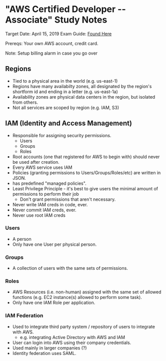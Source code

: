 # "AWS Certified Developer -- Associate" Study Notes

Target Date: April 15, 2019
Exam Guide: [Found Here](AWS_Certified_Developer_Associate_Updated_June_2018_Exam_Guide_v1.3.pdf)

Prereqs: Your own AWS account, credit card.

Note: Setup billing alarm in case you go over

## Regions
* Tied to a physical area in the world (e.g. us-east-1)
* Regions have many availabilty zones, all designated by the region's shortform id and ending in a letter (e.g. us-east-1a)
* Availability zones are physical data centers in the region, but isolated from others.
* Not all services are scoped by region (e.g. IAM, S3)

## IAM (Identity and Access Management)
* Responsible for assigning security permissions.
    * Users
    * Groups
    * Roles
* Root accounts (one that registered for AWS to begin with) should never be used after creation.
* Every AWS service uses IAM
* Policies (granting permissions to Users/Groups/Roles/etc) are written in JSON.
* has predefined "managed policies".
* Least Privilege Principle - it's best to give users the minimal amount of permissions to perform their job
    * Don't grant permissions that aren't necessary.
* Never write IAM creds in code, ever.
* Never commit IAM creds, ever.
* Never use root IAM creds

### Users
* A person
* Only have one User per physical person.

### Groups
* A collection of users with the same sets of permissions.

### Roles
* AWS Resources (i.e. non-human) assigned with the same set of allowed functions (e.g. EC2 instance(s) allowed to perform some task).
* Only have one IAM Role per application.

### IAM Federation
* Used to integrate third party system / repository of users to integrate with AWS.
    * e.g. integrating Active Directory with AWS and IAM
* User can login into AWS using their company credentials.
* Used mainly in larger companies (?)
* Identity federation uses SAML.

